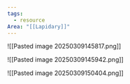 ```yaml
---
tags:
  - resource
Area: "[[Lapidary]]"
---
```

![[Pasted image 20250309145817.png]]

![[Pasted image 20250309145942.png]]

![[Pasted image 20250309150404.png]]



